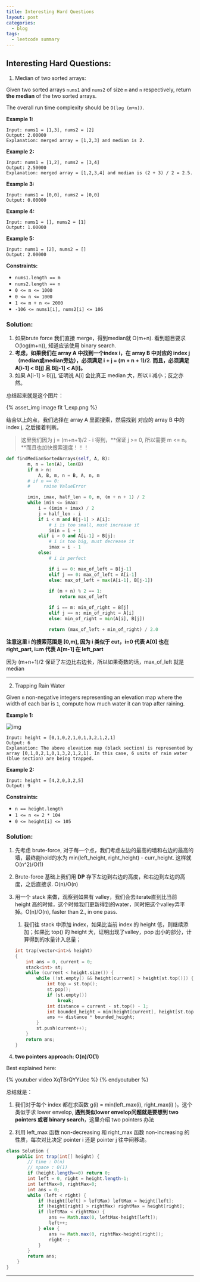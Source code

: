 ```yaml
---
title: Interesting Hard Questions
layout: post
categories: 
  - blog
tags:
  - leetcode summary
---
```




## Interesting Hard Questions:

1. Median of two sorted arrays:

Given two sorted arrays `nums1` and `nums2` of size `m` and `n` respectively, return **the median** of the two sorted arrays.

The overall run time complexity should be `O(log (m+n))`.

 

**Example 1:**

```
Input: nums1 = [1,3], nums2 = [2]
Output: 2.00000
Explanation: merged array = [1,2,3] and median is 2.
```

**Example 2:**

```
Input: nums1 = [1,2], nums2 = [3,4]
Output: 2.50000
Explanation: merged array = [1,2,3,4] and median is (2 + 3) / 2 = 2.5.
```

**Example 3:**

```
Input: nums1 = [0,0], nums2 = [0,0]
Output: 0.00000
```

**Example 4:**

```
Input: nums1 = [], nums2 = [1]
Output: 1.00000
```

**Example 5:**

```
Input: nums1 = [2], nums2 = []
Output: 2.00000
```

 

**Constraints:**

- `nums1.length == m`
- `nums2.length == n`
- `0 <= m <= 1000`
- `0 <= n <= 1000`
- `1 <= m + n <= 2000`
- `-106 <= nums1[i], nums2[i] <= 106`



### Solution:

1. 如果brute force 我们直接 merge，得到median就 O(m+n). 看到题目要求 O(log(m+n)), 知道应该使用 binary search. 
2. **考虑，如果我们在 array A 中找到一个index i，在 array B 中对应的 index j（median或median旁边），必须满足 i + j = (m + n + 1)/2. 而且，必须满足 A[i-1] < B[j] 且 B[j-1] < A[i]。**
3. 如果 A[i-1] > B[j], 证明说 A[i] 会比真正 median 大，所以 i 减小；反之亦然。

总结起来就是这个图片：

{% asset_img image fit 1_exp.png %}



结合以上的点，我们选择在 array A 里面搜索，然后找到 对应的 array B 中的 index j, 之后接着判断。 

> 这里我们因为 j = (m+n+1)/2 - i 得到，**保证 j >= 0, 所以需要 m <= n。**而且也加快搜索速度！！！

```python
def findMedianSortedArrays(self, A, B):
        m, n = len(A), len(B)
        if m > n:
            A, B, m, n = B, A, n, m
        # if n == 0:
        #     raise ValueError

        imin, imax, half_len = 0, m, (m + n + 1) / 2
        while imin <= imax:
            i = (imin + imax) / 2
            j = half_len - i
            if i < m and B[j-1] > A[i]:
                # i is too small, must increase it
                imin = i + 1
            elif i > 0 and A[i-1] > B[j]:
                # i is too big, must decrease it
                imax = i - 1
            else:
                # i is perfect

                if i == 0: max_of_left = B[j-1]
                elif j == 0: max_of_left = A[i-1]
                else: max_of_left = max(A[i-1], B[j-1])
                    
                if (m + n) % 2 == 1:
                    return max_of_left

                if i == m: min_of_right = B[j]
                elif j == n: min_of_right = A[i]
                else: min_of_right = min(A[i], B[j])

                return (max_of_left + min_of_right) / 2.0
```

**注意这里 i 的搜索范围是 [0,m], 因为 i 类似于 cut，i=0 代表 A[0] 也在 right_part, i=m 代表 A[m-1] 在 left_part**

因为 (m+n+1)/2 保证了左边比右边长，所以如果奇数的话，max_of_left 就是 median



---



2. Trapping Rain Water

Given `n` non-negative integers representing an elevation map where the width of each bar is `1`, compute how much water it can trap after raining.

 

**Example 1:**

![img](https://assets.leetcode.com/uploads/2018/10/22/rainwatertrap.png)

```
Input: height = [0,1,0,2,1,0,1,3,2,1,2,1]
Output: 6
Explanation: The above elevation map (black section) is represented by array [0,1,0,2,1,0,1,3,2,1,2,1]. In this case, 6 units of rain water (blue section) are being trapped.
```

**Example 2:**

```
Input: height = [4,2,0,3,2,5]
Output: 9
```

 

**Constraints:**

- `n == height.length`
- `1 <= n <= 2 * 104`
- `0 <= height[i] <= 105`



### Solution:

1. 先考虑 brute-force, 对于每一个点，我们考虑左边的最高的墙和右边的最高的墙，最终能hold的水为 min(left_height, right_height) - curr_height. 这样就 O(n^2)/O(1)

2. Brute-force 基础上我们用 **DP** 存下左边到右边的高度，和右边到左边的高度，之后直接求. O(n)/O(n)

3. 用一个 stack 来做，观察到如果有 valley，我们会去iterate直到比当前 height 高的时候，这个时候我们更新得到的water，同时把这个valley弄平掉。O(n)/O(n), faster than 2., in one pass.

   1. 我们往 stack 中添加 index，如果比当前 index 的 height 低，则继续添加；如果比 top() 的 height 大，证明出现了valley，pop 出小的部分，计算得到的水量计入总量；

   ```c++
   int trap(vector<int>& height)
   {
       int ans = 0, current = 0;
       stack<int> st;
       while (current < height.size()) {
           while (!st.empty() && height[current] > height[st.top()]) {
               int top = st.top();
               st.pop();
               if (st.empty())
                   break;
               int distance = current - st.top() - 1;
               int bounded_height = min(height[current], height[st.top()]) - height[top];
               ans += distance * bounded_height;
           }
           st.push(current++);
       }
       return ans;
   }
   ```

4. **two pointers approach: O(n)/O(1)**

Best explained here:

{% youtuber video XqTBrQYYUcc %}
{% endyoutuber %}

总结就是：

1. 我们对于每个 index 都在求函数 g(i) = min(left_max(i), right_max(i) )。这个类似于求 lower envelop, **遇到类似lower envelop问题就是要想到 two pointers 或者 binary search**，这里介绍 two pointers 办法

2. 利用 left_max 函数 non-decreasing 和 right_max 函数 non-increasing 的性质，每次对比决定 pointer i 还是 pointer j 往中间移动。

```java
class Solution {
    public int trap(int[] height) {
        // time : O(n)
        // space : O(1)
        if (height.length==0) return 0; 
        int left = 0, right = height.length-1; 
        int leftMax=0, rightMax=0; 
        int ans = 0; 
        while (left < right) {
            if (height[left] > leftMax) leftMax = height[left]; 
            if (height[right] > rightMax) rightMax = height[right];
            if (leftMax < rightMax) {
                ans += Math.max(0, leftMax-height[left]); 
                left++; 
            } else {
                ans += Math.max(0, rightMax-height[right]); 
                right--; 
            }
        }
        return ans; 
    }
}
```



---




